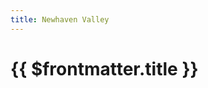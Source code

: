 ```yaml
---
title: Newhaven Valley
---
```

# {{ $frontmatter.title }}

<ImageLink path="maps/" :name="$frontmatter.title" :alt="$frontmatter.title + ' Map'" />

